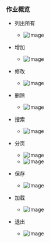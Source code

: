 ### 作业概览

- 列出所有
  - ![Image](https://github.com/51reboot/xly1/blob/master/lesson03/niushaoshuai/pic/%E6%9F%A5.png?raw=true)

- 增加
  - ![Image](https://github.com/51reboot/xly1/blob/master/lesson03/niushaoshuai/pic/%E5%A2%9E.png?raw=true)

- 修改
  - ![Image](https://github.com/51reboot/xly1/blob/master/lesson03/niushaoshuai/pic/%E6%94%B9.png?raw=true)

- 删除
  - ![Image](https://github.com/51reboot/xly1/blob/master/lesson03/niushaoshuai/pic/%E5%88%A0.png?raw=true)

- 搜索
  - ![Image](https://github.com/51reboot/xly1/blob/master/lesson03/niushaoshuai/pic/%E6%9F%A5%E6%89%BE.png?raw=true)

- 分页
  - ![Image](https://github.com/51reboot/xly1/blob/master/lesson03/niushaoshuai/pic/%E5%88%86%E9%A1%B5%E9%A2%84%E6%9F%A5.png?raw=true)
  - ![Image](https://github.com/51reboot/xly1/blob/master/lesson03/niushaoshuai/pic/%E5%88%86%E9%A1%B5.png?raw=true)

- 保存
  - ![Image](https://github.com/51reboot/xly1/blob/master/lesson03/niushaoshuai/pic/%E4%BF%9D%E5%AD%98%E6%96%87%E4%BB%B6.png?raw=true)

- 加载
  - ![Image](https://github.com/51reboot/xly1/blob/master/lesson03/niushaoshuai/pic/%E5%8A%A0%E8%BD%BD%E6%96%87%E4%BB%B6.png?raw=true)

- 退出
  - ![Image](https://github.com/51reboot/xly1/blob/master/lesson03/niushaoshuai/pic/%E9%80%80%E5%87%BA.png?raw=true)


